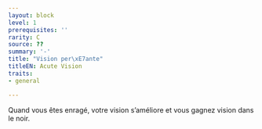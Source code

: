 ```yaml
---
layout: block
level: 1
prerequisites: ''
rarity: C
source: ??
summary: '-'
title: "Vision per\xE7ante"
titleEN: Acute Vision
traits:
- general

---
```


<p>Quand vous êtes enragé, votre vision s’améliore et vous gagnez vision dans le noir.</p>
